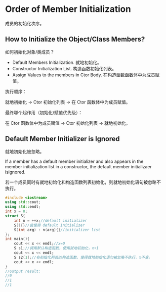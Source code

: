 # Order of Member Initialization

成员的初始化次序。

## How to Initialize the Object/Class Members?

如何初始化对象/类成员？

- Default Members Initialization. 就地初始化。
- Constructor Initialization List. 构造函数初始化列表。
- Assign Values to the members in Ctor Body. 在构造函数函数体中为成员赋值。

执行顺序：

就地初始化 -> Ctor 初始化列表 -> 在 Ctor 函数体中为成员赋值。

最终哪个起作用（初始化/赋值优先级）：

在 Ctor 函数体中为成员赋值 -> Ctor 初始化列表 -> 就地初始化。

## Default Member Initializer is Ignored

就地初始化被忽略。

If a member has a default member initializer and also appears in the member initialization list in a constructor, the default member initializaer isignored.

若一个成员同时有就地初始化和构造函数列表初始化，则就地初始化语句被忽略不执行。

~~~C++
#include <iostream>
using std::cout;
using std::endl;
int x = 0;
struct S{
	int n = ++x;//default initializer
	S(){}//会使用 default initializer
	S(int arg) : n(arg){}//initializer list
};
int main(){
    cout << x << endl;//x=0
    S s1;//调用默认构造函数，使用就地初始化，x+1
    cout << x << endl;
    S s2(1);//有初始化列表的构造函数，使得就地初始化语句被忽略不执行，x不变。
    cout << x << endl;
}
//output result:
//0
//1
//1
~~~

